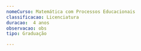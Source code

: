 ```yaml
---
nomeCurso: Matemática com Processos Educacionais 
classificacao: Licenciatura 
duracao:  4 anos 
observacao: obs
tipo: Graduação 

---
```


